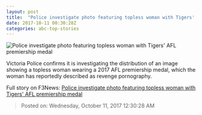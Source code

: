 ```yaml
---
layout: post
title:  "Police investigate photo featuring topless woman with Tigers' AFL premiership medal"
date: 2017-10-11 00:30:28Z
categories: abc-top-stories
---
```


![Police investigate photo featuring topless woman with Tigers' AFL premiership medal](http://www.abc.net.au/news/image/9037992-1x1-700x700.jpg)

Victoria Police confirms it is investigating the distribution of an image showing a topless woman wearing a 2017 AFL premiership medal, which the woman has reportedly described as revenge pornography.


Full story on F3News: [Police investigate photo featuring topless woman with Tigers' AFL premiership medal](http://www.f3nws.com/n/jyKeSC)

> Posted on: Wednesday, October 11, 2017 12:30:28 AM
